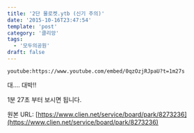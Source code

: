 ```yaml
---
title: '2단 물로켓.ytb (신기 주의)'
date: '2015-10-16T23:47:54'
template: 'post'
category: '클리앙'
tags: 
  - '모두의공원'
draft: false
---
```


`youtube:https://www.youtube.com/embed/0qzOzjRJpaU?t=1m27s`

대.... 대박!!

1분 27초 부터 보시면 됩니다.

원본 URL: [https://www.clien.net/service/board/park/8273236](https://www.clien.net/service/board/park/8273236)